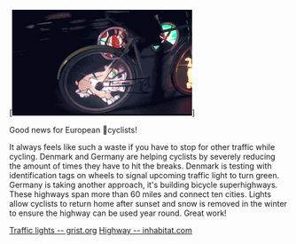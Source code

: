 
[![bikes](2016-01-02-29-bike.gif)]

Good news for European 🚵cyclists!

It always feels like such a waste if you have to stop for other traffic while cycling. Denmark and Germany are helping cyclists by severely reducing the amount of times they have to hit the breaks. Denmark is testing with identification tags on wheels to signal upcoming traffic light to turn green. Germany is taking another approach, it's building bicycle superhighways. These highways span more than 60 miles and connect ten cities. Lights allow cyclists to return home after sunset and snow is removed in the winter to ensure the highway can be used year round. Great work!

[Traffic lights -- grist.org](http://grist.org/cities/danish-cyclists-play-god-use-sensors-to-turn-traffic-lights-green/?utm_source=twitter&utm_medium=tweet&utm_campaign=socialflow)
[Highway -- inhabitat.com](http://inhabitat.com/germany-opens-the-first-3-miles-of-a-60-mile-bicycle-superhighway/)
